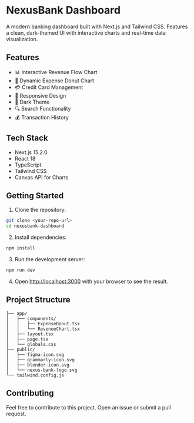 # NexusBank Dashboard

A modern banking dashboard built with Next.js and Tailwind CSS. Features a clean, dark-themed UI with interactive charts and real-time data visualization.

## Features

- 📊 Interactive Revenue Flow Chart
- 🍩 Dynamic Expense Donut Chart
- 💳 Credit Card Management
- 📱 Responsive Design
- 🌙 Dark Theme
- 🔍 Search Functionality
- 💰 Transaction History

## Tech Stack

- Next.js 15.2.0
- React 18
- TypeScript
- Tailwind CSS
- Canvas API for Charts

## Getting Started

1. Clone the repository:

```bash
git clone <your-repo-url>
cd nexusbank-dashboard
```

2. Install dependencies:

```bash
npm install
```

3. Run the development server:

```bash
npm run dev
```

4. Open [http://localhost:3000](http://localhost:3000) with your browser to see the result.

## Project Structure

```
├── app/
│   ├── components/
│   │   ├── ExpenseDonut.tsx
│   │   └── RevenueChart.tsx
│   ├── layout.tsx
│   ├── page.tsx
│   └── globals.css
├── public/
│   ├── figma-icon.svg
│   ├── grammarly-icon.svg
│   ├── blender-icon.svg
│   └── nexus-bank-logo.svg
└── tailwind.config.js
```

## Contributing

Feel free to contribute to this project. Open an issue or submit a pull request.
